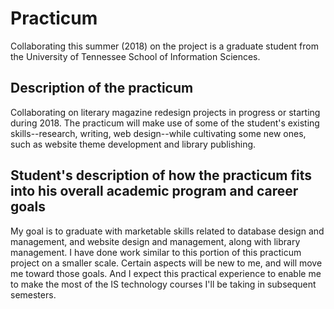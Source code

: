 # Practicum
Collaborating this summer (2018) on the project is a graduate student from the University of Tennessee School of Information Sciences. 

## Description of the practicum
Collaborating on literary magazine redesign projects in progress or starting during 2018. The practicum will make use of some of the student's existing skills--research, writing, web design--while cultivating some new ones, such as website theme development and library publishing. 

## Student's description of how the practicum fits into his overall academic program and career goals
My goal is to graduate with marketable skills related to database design and management, and website design and management, along with library management. I have done work similar to this portion of this practicum project on a smaller scale. Certain aspects will be new to me, and will move me toward those goals. And I expect this practical experience to enable me to make the most of the IS technology courses I'll be taking in subsequent semesters.